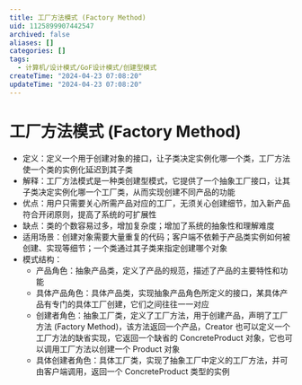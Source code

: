 ```yaml
---
title: 工厂方法模式 (Factory Method)
uid: 1125899907442547
archived: false
aliases: []
categories: []
tags:
  - 计算机/设计模式/GoF设计模式/创建型模式
createTime: "2024-04-23 07:08:20"
updateTime: "2024-04-23 07:08:20"
---
```


# 工厂方法模式 (Factory Method)

- 定义：定义一个用于创建对象的接口，让子类决定实例化哪一个类，工厂方法使一个类的实例化延迟到其子类
- 解释：工厂方法模式是一种类创建型模式，它提供了一个抽象工厂接口，让其子类决定实例化哪一个工厂类，从而实现创建不同产品的功能
- 优点：用户只需要关心所需产品对应的工厂，无须关心创建细节，加入新产品符合开闭原则，提高了系统的可扩展性
- 缺点：类的个数容易过多，增加复杂度；增加了系统的抽象性和理解难度
- 适用场景：创建对象需要大量重复的代码；客户端不依赖于产品类实例如何被创建、实现等细节；一个类通过其子类来指定创建哪个对象
- 模式结构：
  - 产品角色：抽象产品类，定义了产品的规范，描述了产品的主要特性和功能
  - 具体产品角色：具体产品类，实现抽象产品角色所定义的接口，某具体产品有专门的具体工厂创建，它们之间往往一一对应
  - 创建者角色：抽象工厂类，定义了工厂方法，用于创建产品，声明了工厂方法 (Factory Method)，该方法返回一个产品，Creator 也可以定义一个工厂方法的缺省实现，它返回一个缺省的 ConcreteProduct 对象，它也可以调用工厂方法以创建一个 Product 对象
  - 具体创建者角色：具体工厂类，实现了抽象工厂中定义的工厂方法，并可由客户端调用，返回一个 ConcreteProduct 类型的实例
